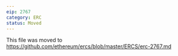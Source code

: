 ```yaml
---
eip: 2767
category: ERC
status: Moved
---
```


This file was moved to https://github.com/ethereum/ercs/blob/master/ERCS/erc-2767.md
